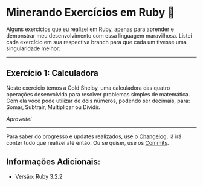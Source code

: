 # Minerando Exercícios em Ruby 💎
Alguns exercícios que eu realizei em Ruby, apenas para aprender e demonstrar meu desenvolvimento com essa linguagem maravilhosa. Listei cada exercício em sua respectiva branch para que cada um tivesse uma singularidade melhor:

---

## Exercício 1: Calculadora

Neste exercicio temos a Cold Shelby, uma calculadora das quatro operações desenvolvida para resolver problemas simples de matemática. Com ela você pode utilizar de dois números, podendo ser decimais, para: Somar, Subtrair, Multiplicar ou Dividir.

*Aproveite!*

---

Para saber do progresso e updates realizados, use o [Changelog](CHANGELOG.md), lá irá conter tudo que realizei até então. Ou se quiser, use os [Commits](https://github.com/lgshogun/ruby-exercises/commits).


## Informações Adicionais:
- Versão: Ruby 3.2.2